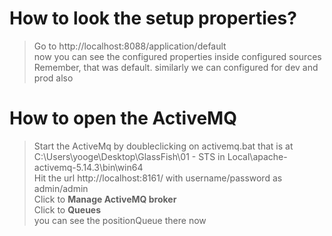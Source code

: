 # How to look the setup properties?
> Go to http://localhost:8088/application/default </br>
> now you can see the configured properties inside configured sources  </br>
> Remember, that was default. similarly we can configured for dev and prod also  </br>

# How to open the ActiveMQ
> Start the ActiveMq by doubleclicking on activemq.bat that is at C:\Users\yooge\Desktop\GlassFish\01 - STS in Local\apache-activemq-5.14.3\bin\win64 </br>
> Hit the url http://localhost:8161/ with username/password as admin/admin </br>
> Click to <b>Manage ActiveMQ broker</b> </br>
> Click to <b>Queues</b> </br>
> you can see the positionQueue there now </br>
